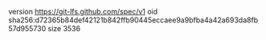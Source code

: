 version https://git-lfs.github.com/spec/v1
oid sha256:d72365b84def42121b842ffb90445eccaee9a9bfba4a42a693da8fb57d955730
size 3536
